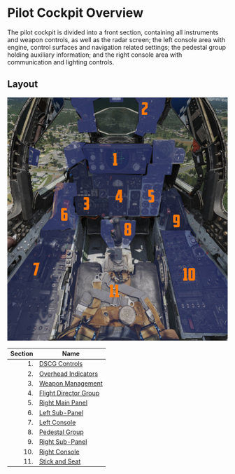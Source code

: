 # Pilot Cockpit Overview

The pilot cockpit is divided into a front section, containing all instruments
and weapon controls, as well as the radar screen; the left console area with
engine, control surfaces and navigation related settings; the pedestal group
holding auxiliary information; and the right console area with communication and
lighting controls.

## Layout

![pilot_overview](../../img/pilot_overview_coloured.jpg)

| Section | Name                                              |
| ------: |---------------------------------------------------|
|      1. | [DSCG Controls](dscg_controls.md)                 |
|      2. | [Overhead Indicators](overhead_indicators.md)     |
|      3. | [Weapon Management](weapon_management.md)         |
|      4. | [Flight Director Group](flight_director_group.md) |
|      5. | [Right Main Panel](right_main_panel.md)           |
|      6. | [Left Sub-Panel](left_sub_panel.md)               |
|      7. | [Left Console](left_console/overview.md)          |
|      8. | [Pedestal Group](pedestal_group.md)               |
|      9. | [Right Sub-Panel](right_sub_panel.md)             |
|     10. | [Right Console](right_console/overview.md)        |
|     11. | [Stick and Seat](stick_seat.md)                   |
